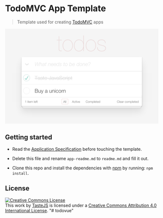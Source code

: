 # TodoMVC App Template

> Template used for creating [TodoMVC](http://todomvc.com) apps

![](https://github.com/tastejs/todomvc-app-css/raw/master/screenshot.png)


## Getting started

- Read the [Application Specification](https://github.com/tastejs/todomvc/blob/master/app-spec.md) before touching the template.

- Delete this file and rename `app-readme.md` to `readme.md` and fill it out.

- Clone this repo and install the dependencies with [npm](https://npmjs.com) by running: `npm install`.


## License

<a rel="license" href="http://creativecommons.org/licenses/by/4.0/deed.en_US"><img alt="Creative Commons License" style="border-width:0" src="http://i.creativecommons.org/l/by/4.0/80x15.png" /></a><br />This <span xmlns:dct="http://purl.org/dc/terms/" href="http://purl.org/dc/dcmitype/InteractiveResource" rel="dct:type">work</span> by <a xmlns:cc="http://creativecommons.org/ns#" href="http://sindresorhus.com" property="cc:attributionName" rel="cc:attributionURL">TasteJS</a> is licensed under a <a rel="license" href="http://creativecommons.org/licenses/by/4.0/deed.en_US">Creative Commons Attribution 4.0 International License</a>.
"# todovue" 
